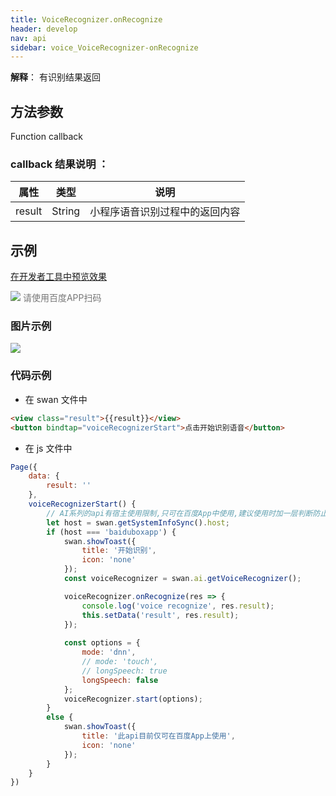 ```yaml
---
title: VoiceRecognizer.onRecognize
header: develop
nav: api
sidebar: voice_VoiceRecognizer-onRecognize
---
```


**解释**： 有识别结果返回

 
## 方法参数

Function callback

### callback 结果说明 ：

|属性 | 类型 | 说明 |
|---- | ---- | ---- |
|result |String | 小程序语音识别过程中的返回内容 |

## 示例

<a href="swanide://fragment/d1b51ad6259e1b12cb0d3226998a0e0c1581342519887" title="在开发者工具中预览效果" target="_self">在开发者工具中预览效果</a>

<div class='scan-code-container'>
    <img src="https://b.bdstatic.com/miniapp/assets/images/doc_demo/fragment_VoiceRecognizerOnRecognize.png" class="demo-qrcode-image" />
    <font color=#777 12px>请使用百度APP扫码</font>
</div>

### 图片示例 

<div class="m-doc-custom-examples">
    <div class="m-doc-custom-examples-correct">
        <img src="https://b.bdstatic.com/miniapp/images/VoiceRecognizerOnRecognize.gif">
    </div>
    <div class="m-doc-custom-examples-correct">
        <img src=" ">
    </div>
    <div class="m-doc-custom-examples-correct">
        <img src=" ">
    </div>     
</div>

### 代码示例 



* 在 swan 文件中

```html
<view class="result">{{result}}</view>
<button bindtap="voiceRecognizerStart">点击开始识别语音</button>
```
* 在 js 文件中

```js
Page({
    data: {
        result: ''
    },
    voiceRecognizerStart() {
        // AI系列的api有宿主使用限制,只可在百度App中使用,建议使用时加一层判断防止代码报未知错误
        let host = swan.getSystemInfoSync().host;
        if (host === 'baiduboxapp') {
            swan.showToast({
                title: '开始识别',
                icon: 'none'
            });
            const voiceRecognizer = swan.ai.getVoiceRecognizer();

            voiceRecognizer.onRecognize(res => {
                console.log('voice recognize', res.result);
                this.setData('result', res.result);
            });
            
            const options = {
                mode: 'dnn',
                // mode: 'touch',
                // longSpeech: true
                longSpeech: false
            };
            voiceRecognizer.start(options);
        }
        else {
            swan.showToast({
                title: '此api目前仅可在百度App上使用',
                icon: 'none'
            });
        }
    }
})

```